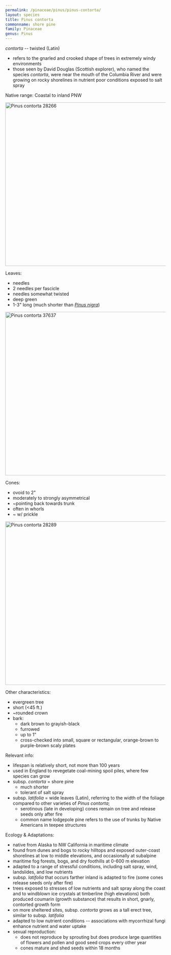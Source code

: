 ```yaml
---
permalink: /pinaceae/pinus/pinus-contorta/
layout: species
title: Pinus contorta
commonname: shore pine
family: Pinaceae
genus: Pinus
---
```


*contorta* -- twisted (Latin)
  - refers to the gnarled and crooked shape of trees in extremely windy environments
  - those seen by David Douglas (Scottish explorer), who named the species *contorta*, were near the mouth of the Columbia River and were growing on rocky shorelines in nutrient poor conditions exposed to salt spray

Native range: Coastal to inland PNW

<a title="Walter Siegmund / CC BY-SA (http://creativecommons.org/licenses/by-sa/3.0/)" href="https://commons.wikimedia.org/wiki/File:Pinus_contorta_28266.JPG"><img width="512" alt="Pinus contorta 28266" src="https://upload.wikimedia.org/wikipedia/commons/thumb/8/83/Pinus_contorta_28266.JPG/512px-Pinus_contorta_28266.JPG"></a>

Leaves:
  - needles
  - 2 needles per fascicle
  - needles somewhat twisted
  - deep green
  - 1-3" long (much shorter than *[Pinus nigra](../pinus-nigra/)*)

<a title="Walter Siegmund / CC BY-SA (http://creativecommons.org/licenses/by-sa/3.0/)" href="https://commons.wikimedia.org/wiki/File:Pinus_contorta_37637.JPG"><img width="512" alt="Pinus contorta 37637" src="https://upload.wikimedia.org/wikipedia/commons/thumb/a/a5/Pinus_contorta_37637.JPG/512px-Pinus_contorta_37637.JPG"></a>

Cones:
  - ovoid to 2"
  - moderately to strongly asymmetrical
  - ~pointing back towards trunk
  - often in whorls
  - ~ w/ prickle

<a title="Walter Siegmund / CC BY-SA (http://creativecommons.org/licenses/by-sa/3.0/)" href="https://commons.wikimedia.org/wiki/File:Pinus_contorta_28289.JPG"><img width="512" alt="Pinus contorta 28289" src="https://upload.wikimedia.org/wikipedia/commons/thumb/9/99/Pinus_contorta_28289.JPG/512px-Pinus_contorta_28289.JPG"></a>

Other characteristics:
  - evergreen tree
  - short (<45 ft.)
  - ~rounded crown
  - bark:
    - dark brown to grayish-black
    - furrowed
    - up to 1"
    - cross-checked into small, square or rectangular, orange-brown to purple-brown scaly plates

Relevant info:
  - lifespan is relatively short, not more than 100 years
  - used in England to revegetate coal-mining spoil piles, where few species can grow
  - subsp. *contorta* = shore pine
    - much shorter
    - tolerant of salt spray
  - subsp. *latifolia* = wide leaves (Latin), referring to the width of the foliage compared to other varieties of *Pinus contorta*;
    - serotinous (late in developing) cones remain on tree and release seeds only after fire
    - common name lodgepole pine refers to the use of trunks by Native Americans in teepee structures

Ecology & Adaptations:
  - native from Alaska to NW California in maritime climate
  - found from dunes and bogs to rocky hilltops and exposed outer-coast shorelines at low to middle elevations, and occasionally at subalpine
  - maritime fog forests, bogs, and dry foothills at 0-600 m elevation
  - adapted to a range of stressful conditions, including salt spray, wind, landslides, and low nutrients
  - subsp. *latifolia* that occurs farther inland is adapted to fire (some cones release seeds only after fire)
  - trees exposed to stresses of low nutrients and salt spray along the coast and to windblown ice crystals at timberline (high elevations) both produced coumarin (growth substance) that results in short, gnarly, contorted growth form
  - on more sheltered sites, subsp. *contorta* grows as a tall erect tree, similar to subsp. *latifolia*
  - adapted to low nutrient conditions -- associations with mycorrhizal fungi enhance nutrient and water uptake
  - sexual reproduction:
    - does not reproduce by sprouting but does produce large quantities of flowers and pollen and good seed crops every other year
    - cones mature and shed seeds within 18 months
